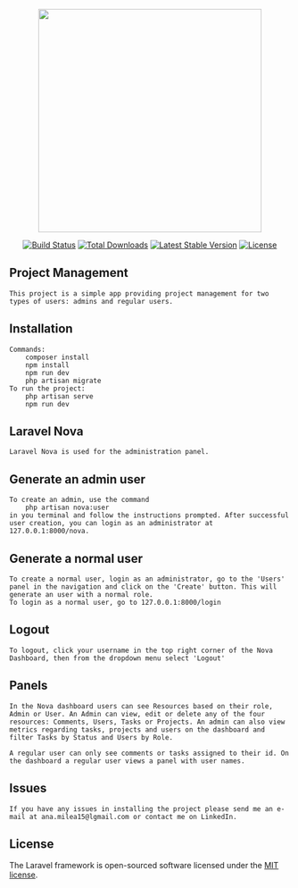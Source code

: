 <p align="center"><a href="https://laravel.com" target="_blank"><img src="https://raw.githubusercontent.com/laravel/art/master/logo-lockup/5%20SVG/2%20CMYK/1%20Full%20Color/laravel-logolockup-cmyk-red.svg" width="400"></a></p>

<p align="center">
<a href="https://travis-ci.org/laravel/framework"><img src="https://travis-ci.org/laravel/framework.svg" alt="Build Status"></a>
<a href="https://packagist.org/packages/laravel/framework"><img src="https://img.shields.io/packagist/dt/laravel/framework" alt="Total Downloads"></a>
<a href="https://packagist.org/packages/laravel/framework"><img src="https://img.shields.io/packagist/v/laravel/framework" alt="Latest Stable Version"></a>
<a href="https://packagist.org/packages/laravel/framework"><img src="https://img.shields.io/packagist/l/laravel/framework" alt="License"></a>
</p>

## Project Management
    This project is a simple app providing project management for two types of users: admins and regular users. 

## Installation

    Commands:
        composer install
        npm install
        npm run dev
        php artisan migrate
    To run the project:
        php artisan serve
        npm run dev
## Laravel Nova

    Laravel Nova is used for the administration panel.

## Generate an admin user

    To create an admin, use the command
        php artisan nova:user 
    in you terminal and follow the instructions prompted. After successful user creation, you can login as an administrator at 127.0.0.1:8000/nova.

## Generate a normal user
    To create a normal user, login as an administrator, go to the 'Users' panel in the navigation and click on the 'Create' button. This will generate an user with a normal role.
    To login as a normal user, go to 127.0.0.1:8000/login

## Logout
    To logout, click your username in the top right corner of the Nova Dashboard, then from the dropdown menu select 'Logout'

## Panels

    In the Nova dashboard users can see Resources based on their role, Admin or User. An Admin can view, edit or delete any of the four resources: Comments, Users, Tasks or Projects. An admin can also view metrics regarding tasks, projects and users on the dashboard and filter Tasks by Status and Users by Role.

    A regular user can only see comments or tasks assigned to their id. On the dashboard a regular user views a panel with user names.

## Issues

    If you have any issues in installing the project please send me an e-mail at ana.milea15@lgmail.com or contact me on LinkedIn.

## License

The Laravel framework is open-sourced software licensed under the [MIT license](https://opensource.org/licenses/MIT).
